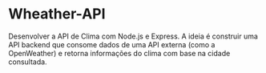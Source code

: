 # Wheather-API
Desenvolver a API de Clima com Node.js e Express. A ideia é construir uma API backend que consome dados de uma API externa (como a OpenWeather) e retorna informações do clima com base na cidade consultada.
